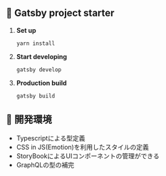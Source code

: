 ## 🚀 Gatsby project starter

1.  **Set up**

    ```shell
    yarn install
    ```

1.  **Start developing**

    ```shell
    gatsby develop
    ```

1.  **Production build**

    ```shell
    gatsby build
    ```

## 🧐 開発環境
- Typescriptによる型定義
- CSS in JS(Emotion)を利用したスタイルの定義
- StoryBookによるUIコンポーネントの管理ができる
- GraphQLの型の補完
